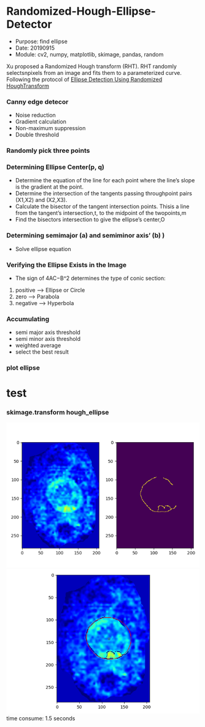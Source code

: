 # Randomized-Hough-Ellipse-Detector

* Purpose: find ellipse
* Date: 20190915
* Module: cv2, numpy, matplotlib, skimage, pandas, random

Xu proposed a Randomized Hough transform (RHT). RHT randomly selectsnpixels from an image and fits them to a parameterized curve.
Following the protocol of [Ellipse Detection Using Randomized HoughTransform](https://www.researchgate.net/publication/238703185_Ellipse_Detection_Using_Randomized_Hough_Transform)

### Canny edge detecor
* Noise reduction
* Gradient calculation
* Non-maximum suppression
* Double threshold

### Randomly pick three points

### Determining Ellipse Center(p, q)
* Determine the equation of the line for each point where the line’s slope is the gradient at the point.
* Determine the intersection of the tangents passing throughpoint pairs (X1,X2) and (X2,X3).
* Calculate the bisector of the tangent intersection points. Thisis a line from the tangent’s intersection,t, to the midpoint of the twopoints,m
* Find the bisectors intersection to give the ellipse’s center,O

### Determining semimajor (a) and semiminor axis’ (b) )
* Solve ellipse equation

### Verifying the Ellipse Exists in the Image
* The sign of 4AC−B^2 determines the type of conic section:
1. positive --> Ellipse or Circle
2. zero --> Parabola
3. negative --> Hyperbola

### Accumulating
* semi major axis threshold
* semi minor axis threshold
* weighted average
* select the best result

### plot ellipse

# test

### skimage.transform hough_ellipse
![](/canny.png)
![](/Rhough.png)
time consume: 1.5 seconds

###

